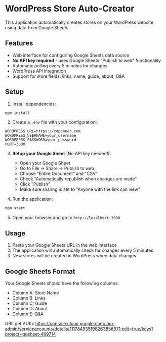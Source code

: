# WordPress Store Auto-Creator

This application automatically creates stores on your WordPress website using data from Google Sheets.

## Features

- Web interface for configuring Google Sheets data source
- **No API key required** - uses Google Sheets "Publish to web" functionality
- Automatic polling every 5 minutes for changes
- WordPress API integration
- Support for store fields: links, name, guide, about, Q&A

## Setup

1. Install dependencies:

```bash
npm install
```

2. Create a `.env` file with your configuration:

```
WORDPRESS_URL=https://coponeer.com
WORDPRESS_USERNAME=your_username
WORDPRESS_PASSWORD=your_password
PORT=3000
```

3. **Setup your Google Sheet** (No API key needed!):

   - Open your Google Sheet
   - Go to File → Share → Publish to web
   - Choose "Entire Document" and "CSV"
   - Check "Automatically republish when changes are made"
   - Click "Publish"
   - Make sure sharing is set to "Anyone with the link can view"

4. Run the application:

```bash
npm start
```

5. Open your browser and go to `http://localhost:3000`

## Usage

1. Paste your Google Sheets URL in the web interface
2. The application will automatically check for changes every 5 minutes
3. New stores will be created in WordPress when data changes

## Google Sheets Format

Your Google Sheets should have the following columns:

- Column A: Store Name
- Column B: Links
- Column C: Guide
- Column D: About
- Column E: Q&A


URL get AUth: https://console.cloud.google.com/iam-admin/serviceaccounts/details/111784935198263856971;edit=true/keys?project=ggsheet-469714